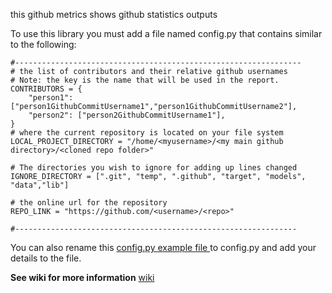 this github metrics shows github statistics outputs



To use this library you must add a file named config.py that contains similar to the following:
```
#----------------------------------------------------------------
# the list of contributors and their relative github usernames
# Note: the key is the name that will be used in the report.
CONTRIBUTORS = {
    "person1": ["person1GithubCommitUsername1","person1GithubCommitUsername2"],
    "person2": ["person2GithubCommitUsername1"],
}
# where the current repository is located on your file system
LOCAL_PROJECT_DIRECTORY = "/home/<myusername>/<my main github directory>/<cloned repo folder>"

# The directories you wish to ignore for adding up lines changed
IGNORE_DIRECTORY = [".git", "temp", ".github", "target", "models", "data","lib"]

# the online url for the repository
REPO_LINK = "https://github.com/<username>/<repo>"

#---------------------------------------------------------------
```

You can also rename this [config.py example file ](config.py.example) to config.py and add your details to the file.

**See wiki for more information** [wiki](https://github.com/kartographia/git-stats/wiki)
